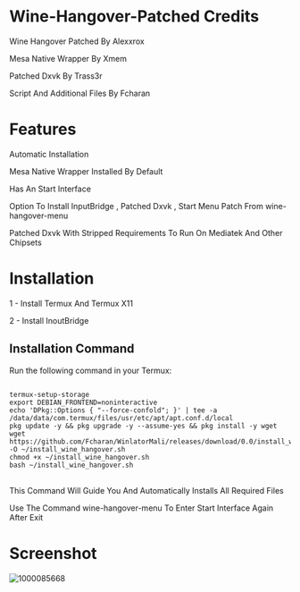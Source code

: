 # Wine-Hangover-Patched Credits 

Wine Hangover Patched By Alexxrox 

Mesa Native Wrapper By Xmem 

Patched Dxvk By Trass3r 

Script And Additional Files By Fcharan 

# Features

Automatic Installation 

Mesa Native Wrapper Installed By Default 

Has An Start Interface 

Option To Install InputBridge , Patched Dxvk , Start Menu Patch From wine-hangover-menu 

Patched Dxvk With Stripped Requirements To Run On Mediatek And Other Chipsets 


# Installation 

1 - Install Termux And Termux X11 

2 - Install InoutBridge

## Installation Command

Run the following command in your Termux:

<pre>
<code>
termux-setup-storage
export DEBIAN_FRONTEND=noninteractive
echo 'DPkg::Options { "--force-confold"; }' | tee -a /data/data/com.termux/files/usr/etc/apt/apt.conf.d/local
pkg update -y && pkg upgrade -y --assume-yes && pkg install -y wget
wget https://github.com/Fcharan/WinlatorMali/releases/download/0.0/install_wine_hangover.sh -O ~/install_wine_hangover.sh
chmod +x ~/install_wine_hangover.sh
bash ~/install_wine_hangover.sh
</code>
</pre>

This Command Will Guide You And Automatically Installs All Required Files

Use The Command wine-hangover-menu To Enter Start Interface Again After Exit

# Screenshot 

![1000085668](https://github.com/user-attachments/assets/b431e1e9-549b-47d4-804b-583e61b882b2)


